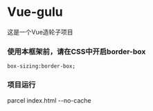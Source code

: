 # Vue-gulu
这是一个Vue造轮子项目

### 使用本框架前，请在CSS中开启border-box

```
box-sizing:border-box;
```

### 项目运行

parcel index.html --no-cache